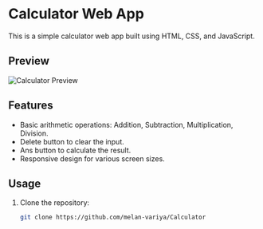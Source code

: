 # Calculator Web App

This is a simple calculator web app built using HTML, CSS, and JavaScript.

## Preview

![Calculator Preview](screenshot.png)

## Features

- Basic arithmetic operations: Addition, Subtraction, Multiplication, Division.
- Delete button to clear the input.
- Ans button to calculate the result.
- Responsive design for various screen sizes.

## Usage

1. Clone the repository:

   ```bash
   git clone https://github.com/melan-variya/Calculator
